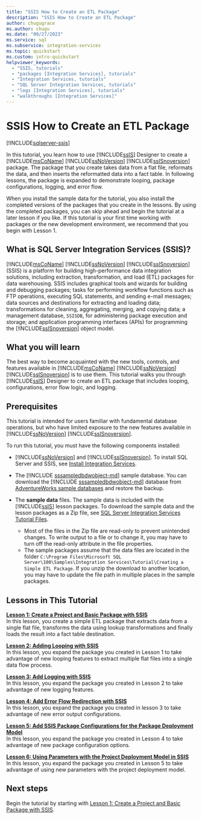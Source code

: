 ```yaml
---
title: "SSIS How to Create an ETL Package"
description: "SSIS How to Create an ETL Package"
author: chugugrace
ms.author: chugu
ms.date: "09/27/2023"
ms.service: sql
ms.subservice: integration-services
ms.topic: quickstart
ms.custom: intro-quickstart
helpviewer_keywords:
  - "SSIS, tutorials"
  - "packages [Integration Services], tutorials"
  - "Integration Services, tutorials"
  - "SQL Server Integration Services, tutorials"
  - "logs [Integration Services], tutorials"
  - "walkthroughs [Integration Services]"
---
```

# SSIS How to Create an ETL Package

[!INCLUDE[sqlserver-ssis](../includes/applies-to-version/sqlserver-ssis.md)]

In this tutorial, you learn how to use [!INCLUDE[ssIS](../includes/ssis-md.md)] Designer to create a [!INCLUDE[msCoName](../includes/msconame-md.md)] [!INCLUDE[ssNoVersion](../includes/ssnoversion-md.md)] [!INCLUDE[ssISnoversion](../includes/ssisnoversion-md.md)] package. The package that you create takes data from a flat file, reformats the data, and then inserts the reformatted data into a fact table. In following lessons, the package is expanded to demonstrate looping, package configurations, logging, and error flow.  
  
When you install the sample data for the tutorial, you also install the completed versions of the packages that you create in the lessons. By using the completed packages, you can skip ahead and begin the tutorial at a later lesson if you like. If this tutorial is your first time working with packages or the new development environment, we recommend that you begin with Lesson 1.  

## What is SQL Server Integration Services (SSIS)?

[!INCLUDE[msCoName](../includes/msconame-md.md)] [!INCLUDE[ssNoVersion](../includes/ssnoversion-md.md)] [!INCLUDE[ssISnoversion](../includes/ssisnoversion-md.md)] (SSIS) is a platform for building high-performance data integration solutions, including extraction, transformation, and load (ETL) packages for data warehousing. SSIS includes graphical tools and wizards for building and debugging packages; tasks for performing workflow functions such as FTP operations, executing SQL statements, and sending e-mail messages; data sources and destinations for extracting and loading data; transformations for cleaning, aggregating, merging, and copying data; a management database, `SSISDB`, for administering package execution and storage; and application programming interfaces (APIs) for programming the [!INCLUDE[ssISnoversion](../includes/ssisnoversion-md.md)] object model.  

## What you will learn  

The best way to become acquainted with the new tools, controls, and features available in [!INCLUDE[msCoName](../includes/msconame-md.md)] [!INCLUDE[ssNoVersion](../includes/ssnoversion-md.md)] [!INCLUDE[ssISnoversion](../includes/ssisnoversion-md.md)] is to use them. This tutorial walks you through [!INCLUDE[ssIS](../includes/ssis-md.md)] Designer to create an ETL package that includes looping, configurations, error flow logic, and logging.  
  
## Prerequisites

This tutorial is intended for users familiar with fundamental database operations, but who have limited exposure to the new features available in [!INCLUDE[ssNoVersion](../includes/ssnoversion-md.md)] [!INCLUDE[ssISnoversion](../includes/ssisnoversion-md.md)].  

To run this tutorial, you must have the following components installed:  
  
- [!INCLUDE[ssNoVersion](../includes/ssnoversion-md.md)] and [!INCLUDE[ssISnoversion](../includes/ssisnoversion-md.md)]. To install SQL Server and SSIS, see [Install Integration Services](install-windows/install-integration-services.md).

- The [!INCLUDE [sssampledbdwobject-md](../includes/sssampledbdwobject-md.md)] sample database. You can download the [!INCLUDE [sssampledbdwobject-md](../includes/sssampledbdwobject-md.md)] database from [AdventureWorks sample databases](https://github.com/Microsoft/sql-server-samples/releases/tag/adventureworks) and restore the backup.  

- The **sample data** files. The sample data is included with the [!INCLUDE[ssIS](../includes/ssis-md.md)] lesson packages. To download the sample data and the lesson packages as a Zip file, see [SQL Server Integration Services Tutorial Files](https://www.microsoft.com/download/details.aspx?id=56827).

  - Most of the files in the Zip file are read-only to prevent unintended changes. To write output to a file or to change it, you may have to turn off the read-only attribute in the file properties.
  - The sample packages assume that the data files are located in the folder `C:\Program Files\Microsoft SQL Server\100\Samples\Integration Services\Tutorial\Creating a Simple ETL Package`. If you unzip the download to another location, you may have to update the file path in multiple places in the sample packages.

## Lessons in This Tutorial

[**Lesson 1: Create a Project and Basic Package with SSIS**](../integration-services/lesson-1-create-a-project-and-basic-package-with-ssis.md)  
In this lesson, you create a simple ETL package that extracts data from a single flat file, transforms the data using lookup transformations and finally loads the result into a fact table destination.  
  
[**Lesson 2: Adding Looping with SSIS**](../integration-services/lesson-2-adding-looping-with-ssis.md)  
In this lesson, you expand the package you created in Lesson 1 to take advantage of new looping features to extract multiple flat files into a single data flow process.  
  
[**Lesson 3: Add Logging with SSIS**](../integration-services/lesson-3-add-logging-with-ssis.md)  
In this lesson, you expand the package you created in Lesson 2 to take advantage of new logging features.  
  
[**Lesson 4: Add Error Flow Redirection with SSIS**](../integration-services/lesson-4-add-error-flow-redirection-with-ssis.md)  
In this lesson, you expand the package you created in lesson 3 to take advantage of new error output configurations.  
  
[**Lesson 5: Add SSIS Package Configurations for the Package Deployment Model**](../integration-services/lesson-5-add-ssis-package-configurations-for-the-package-deployment-model.md)  
In this lesson, you expand the package you created in Lesson 4 to take advantage of new package configuration options.  
  
[**Lesson 6: Using Parameters with the Project Deployment Model in SSIS**](../integration-services/lesson-6-using-parameters-with-the-project-deployment-model-in-ssis.md)  
In this lesson, you expand the package you created in Lesson 5 to take advantage of using new parameters with the project deployment model.  
  
## Next steps

Begin the tutorial by starting with [Lesson 1: Create a Project and Basic Package with SSIS](../integration-services/lesson-1-create-a-project-and-basic-package-with-ssis.md).
